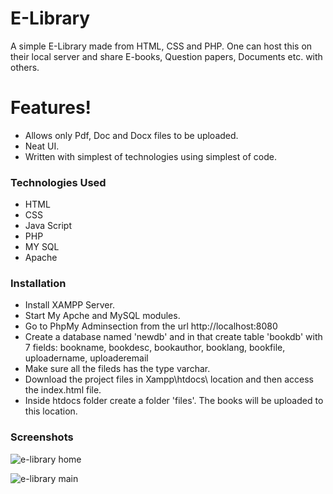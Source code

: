 # E-Library
A simple E-Library made from HTML, CSS and PHP. One can host this on their local server and share E-books, Question papers, Documents etc. with others.

# Features!

- Allows only Pdf, Doc and Docx files to be uploaded.
- Neat UI.
- Written with simplest of technologies using simplest of code.
  
### Technologies Used

- HTML
- CSS
- Java Script
- PHP
- MY SQL
- Apache

### Installation


- Install XAMPP Server.
- Start My Apche and MySQL modules. 
- Go to PhpMy Adminsection from the url http://localhost:8080
- Create a database named 'newdb' and in that create table 'bookdb' with 7 fields: bookname, bookdesc, bookauthor, booklang, bookfile,   uploadername, uploaderemail
- Make sure all the fileds has the type varchar.
- Download the project files in Xampp\htdocs\ location and then access the index.html file.
- Inside htdocs folder create a folder 'files'. The books will be uploaded to this location.

### Screenshots

![e-library home](https://user-images.githubusercontent.com/25705483/28074997-bb28b3ba-6677-11e7-86f3-4a261512dd34.JPG)

![e-library main](https://user-images.githubusercontent.com/25705483/28075088-07673986-6678-11e7-8c31-55aa2a3a2584.JPG)




